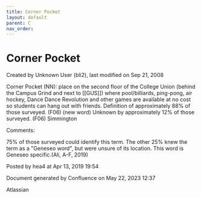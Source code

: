 ```yaml
---
title: Corner Pocket
layout: default
parent: C
nav_order:
---
```


# Corner Pocket

Created by  Unknown User (bli2), last modified on Sep 21, 2008

Corner Pocket (NN): place on the second floor of the College Union (behind the Campus Grind and next to [[GUS]]) where pool/billiards, ping-pong, air hockey, Dance Dance Revolution and other games are available at no cost so students can hang out with friends. Definition of approximately 88% of those surveyed. (F06) (new word) Unknown by approximately 12% of those surveyed. (F06) Simmington

Comments:

75% of those surveyed could identify this term. The other 25% knew the term as a &quot;Geneseo word&quot;, but were unsure of its location. This word is Geneseo specific.(Ali, A-F, 2019)

Posted by hea4 at Apr 13, 2019 19:54

Document generated by Confluence on May 22, 2023 12:37

Atlassian
